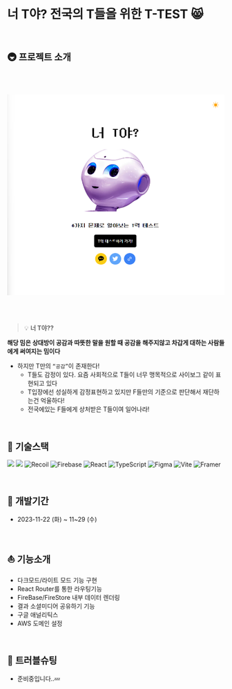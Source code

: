 # 너 T야? 전국의 T들을 위한 T-TEST 😸

<br />

## 🚇 프로젝트 소개

<br />
<br />

<p style='align-center'>
    <img src='/public/readme/thumbnail.png'>
</p>

<br />
<br />

> 💡 **너 T야??**

**해당 밈은 상대방이 공감과 따뜻한 말을 원할 때 공감을 해주지않고 차갑게 대하는 사람들에게 써여지는 밈이다**

- 하지만 T만의 `“공감”`이 존재한다!
  - T들도 감정이 있다. 요즘 사회적으로 T들이 너무 맹목적으로 사이보그 같이 표현되고 있다
  - T입장에선 성실하게 감정표현하고 있지만 F들만의 기준으로 판단해서 재단하는건 억울하다!
  - 전국에있는 F들에게 상처받은 T들이여 일어나라!

<br />

## 🔨 기술스택

<img src="https://img.shields.io/badge/html5-E34F26?style=for-the-badge&logo=html5&logoColor=white"> <img src="https://img.shields.io/badge/tailwind-1572B6?style=for-the-badge&logo=tailwindcss&logoColor=white"> <img alt="Recoil" src ="https://img.shields.io/badge/Recoil-3578E5.svg?&style=for-the-badge&logo=Recoil&logoColor=white"/> <img alt="Firebase" src ="https://img.shields.io/badge/Firebase-FFCA28.svg?&style=for-the-badge&logo=Firebase&logoColor=white"/> <img alt="React" src ="https://img.shields.io/badge/React-61DAFB.svg?&style=for-the-badge&logo=React&logoColor=white"/> <img alt="TypeScript" src ="https://img.shields.io/badge/TypeScript-3178C6.svg?&style=for-the-badge&logo=TypeScript&logoColor=white"/> <img alt="Figma" src ="https://img.shields.io/badge/Figma-F24E1E.svg?&style=for-the-badge&logo=Figma&logoColor=white"/> <img alt="Vite" src ="https://img.shields.io/badge/Vite-646CFF.svg?&style=for-the-badge&logo=Vite&logoColor=white"/> <img alt="Framer" src ="https://img.shields.io/badge/Framer-0055FF.svg?&style=for-the-badge&logo=Framer&logoColor=white"/>

<br />

## 📆 개발기간

- 2023-11-22 (화) ~ 11~29 (수)

<br />

## ⛵ 기능소개

- 다크모드/라이트 모드 기능 구현
- React Router를 통한 라우팅기능
- FireBase/FireStore 내부 데이터 렌더링
- 결과 소셜미디어 공유하기 기능
- 구글 애널리틱스
- AWS 도메인 설정

<br />

## 👹 트러블슈팅

- 준비중입니다..💤
